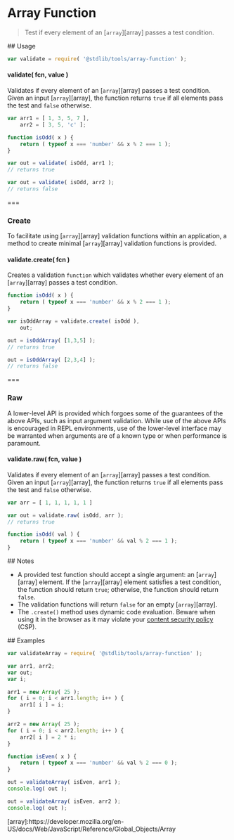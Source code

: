Array Function
===
> Test if every element of an [`array`][array] passes a test condition.

<section class="usage">
## Usage

``` javascript
var validate = require( '@stdlib/tools/array-function' );
```

<a name="validate"></a>
#### validate( fcn, value )

Validates if every element of an [`array`][array] passes a test condition. Given an input [`array`][array], the function returns `true` if all elements pass the test and `false` otherwise.

``` javascript
var arr1 = [ 1, 3, 5, 7 ],
    arr2 = [ 3, 5, 'c' ];

function isOdd( x ) {
    return ( typeof x === 'number' && x % 2 === 1 );
}

var out = validate( isOdd, arr1 );
// returns true

var out = validate( isOdd, arr2 );
// returns false

```

===
### Create

To facilitate using [`array`][array] validation functions within an application, a method to create minimal [`array`][array] validation functions is provided.

#### validate.create( fcn )

Creates a validation `function` which validates whether every element of an [`array`][array] passes a test condition.

``` javascript
function isOdd( x ) {
    return ( typeof x === 'number' && x % 2 === 1 );
}

var isOddArray = validate.create( isOdd ),
    out;

out = isOddArray( [1,3,5] );
// returns true

out = isOddArray( [2,3,4] );
// returns false
```

===
### Raw

A lower-level API is provided which forgoes some of the guarantees of the above APIs, such as input argument validation. While use of the above APIs is encouraged in REPL environments, use of the lower-level interface may be warranted when arguments are of a known type or when performance is paramount.

#### validate.raw( fcn, value )

Validates if every element of an [`array`][array] passes a test condition. Given an input [`array`][array], the function returns `true` if all elements pass the test and `false` otherwise.

``` javascript
var arr = [ 1, 1, 1, 1, 1 ]

var out = validate.raw( isOdd, arr );
// returns true

function isOdd( val ) {
    return ( typeof x === 'number' && val % 2 === 1 );
}
```
<!-- </usage> -->

<section class="notes">
## Notes

*    A provided test function should accept a single argument: an [`array`][array] element. If the [`array`][array] element satisfies a test condition, the function should return `true`; otherwise, the function should return `false`.
*    The validation functions will return `false` for an empty [`array`][array].
*    The `.create()` method uses dynamic code evaluation. Beware when using it in the browser as it may violate your [content security policy](https://developer.mozilla.org/en-US/docs/Web/Security/CSP) (CSP).
<!-- </notes> -->

<section class="examples">
## Examples

``` javascript
var validateArray = require( '@stdlib/tools/array-function' );

var arr1, arr2;
var out;
var i;

arr1 = new Array( 25 );
for ( i = 0; i < arr1.length; i++ ) {
    arr1[ i ] = i;
}

arr2 = new Array( 25 );
for ( i = 0; i < arr2.length; i++ ) {
    arr2[ i ] = 2 * i;
}

function isEven( x ) {
    return ( typeof x === 'number' && val % 2 === 0 );
}

out = validateArray( isEven, arr1 );
console.log( out );

out = validateArray( isEven, arr2 );
console.log( out );
```
<!-- </examples> -->

<section class="links">
[array]:https://developer.mozilla.org/en-US/docs/Web/JavaScript/Reference/Global_Objects/Array
<!-- </links> -->
